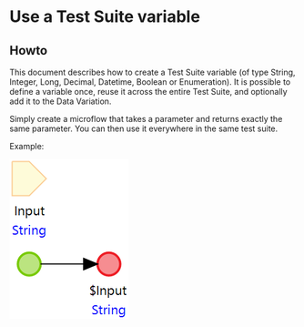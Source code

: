 # Use a Test Suite variable

## Howto

This document describes how to create a Test Suite variable (of type String, Integer, Long, Decimal, Datetime, Boolean or Enumeration).
It is possible to define a variable once, reuse it across the entire Test Suite, and optionally add it to the Data Variation. 

Simply create a microflow that takes a parameter and returns exactly the same parameter. You can then use it everywhere in the same test suite.

Example:

![Passthrough String microflow](images/passthrough.png)
